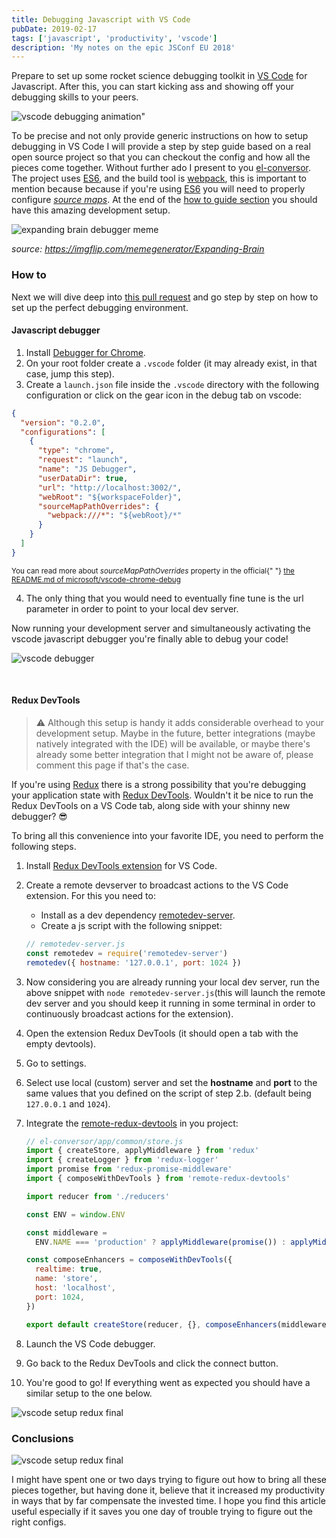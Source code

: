 ```yaml
---
title: Debugging Javascript with VS Code
pubDate: 2019-02-17
tags: ['javascript', 'productivity', 'vscode']
description: 'My notes on the epic JSConf EU 2018'
---
```


Prepare to set up some rocket science debugging toolkit in <a href="https://code.visualstudio.com/" target="_blank" title="visual studio code is a lightweight but powerful source code editor which runs on your desktop">VS Code</a> for Javascript. After this, you can start kicking ass and showing off your debugging skills to your peers.

![vscode debugging animation"](./assets/debugging-javascript-with-vscode/debug-animation-1.gif)

To be precise and not only provide generic instructions on how to setup debugging in VS Code I will provide a step by step guide based on a real open source project so that you can checkout the config and how all the pieces come together. Without further ado I present to you <a href="https://github.com/danielcaldas/el-conversor" target="_blank" title="a number to word list converter as a node backend and react/redux fronted">el-conversor</a>. The project uses <a href="https://www.ecma-international.org/publications/standards/Ecma-262.htm" target="_blank" title="standard ecma-262">ES6</a>, and the build tool is <a href="https://webpack.js.org/" target="_blank" title="bundle your scripts">webpack</a>, this is important to mention because because if you're using <a href="https://www.ecma-international.org/publications/standards/Ecma-262.htm" target="_blank" title="standard ecma-262">ES6</a> you will need to properly configure <a href="https://developer.mozilla.org/en-US/docs/Tools/Debugger/How_to/Use_a_source_map" target="_blank" title="Use a source map - Firefox Developer Tools | MDN">_source maps_</a>. At the end of the [how to guide section](#how-to) you should have this amazing development setup.

![expanding brain debugger meme](./assets/debugging-javascript-with-vscode/expanding-brain.jpg 'expanding brain debugger meme')

<cite>source: https://imgflip.com/memegenerator/Expanding-Brain</cite>

### How to

Next we will dive deep into <a href="https://github.com/danielcaldas/el-conversor/pull/14" target="_blank" title="feature/setup vscode debugging">this pull request</a> and go step by step on how to set up the perfect debugging environment.

#### Javascript debugger

1. Install <a href="https://marketplace.visualstudio.com/items?itemName=msjsdiag.debugger-for-chrome" target="_blank" title="debug your javascript code in the Chrome browser, or any other target that supports the chrome debugger protocol">Debugger for Chrome</a>.
2. On your root folder create a `.vscode` folder (it may already exist, in that case, jump this step).
3. Create a `launch.json` file inside the `.vscode` directory with the following configuration or click on the gear icon in the debug tab on vscode:

```json title=".vscode/launch.json"
{
  "version": "0.2.0",
  "configurations": [
    {
      "type": "chrome",
      "request": "launch",
      "name": "JS Debugger",
      "userDataDir": true,
      "url": "http://localhost:3002/",
      "webRoot": "${workspaceFolder}",
      "sourceMapPathOverrides": {
        "webpack:///*": "${webRoot}/*"
      }
    }
  ]
}
```

<small>
  You can read more about <i>sourceMapPathOverrides</i> property in the official{" "}
  <a
    href="https://github.com/Microsoft/vscode-chrome-debug/blob/master/README.md#sourcemaps"
    target="_blank"
    title="microsoft/vscode-chrome-debug README.md"
  >
    the README.md of microsoft/vscode-chrome-debug
  </a>
</small>

4. The only thing that you would need to eventually fine tune is the url parameter in order to point to your local dev server.

Now running your development server and simultaneously activating the vscode javascript debugger you're finally able to debug your code!

![vscode debugger](./assets/debugging-javascript-with-vscode/vscode-debugger-part-1.png 'vscode debugger javascript')

<Caption />

<br />

#### Redux DevTools

> ⚠️ Although this setup is handy it adds considerable overhead to your development setup. Maybe in the future, better integrations (maybe natively integrated with the IDE) will be available, or maybe there's already some better integration that I might not be aware of, please comment this page if that's the case.

If you're using <a href="https://redux.js.org/" target="_blank" title="a predictable state container for javascript apps">Redux</a> there is a strong possibility that you're debugging your application state with <a href="https://marketplace.visualstudio.com/items?itemName=jingkaizhao.vscode-redux-devtools" target="_blank" title="vscode redux devtools wrapper">Redux DevTools</a>. Wouldn't it be nice to run the Redux DevTools on a VS Code tab, along side with your shinny new debugger? 😎

To bring all this convenience into your favorite IDE, you need to perform the following steps.

1. Install <a href="https://marketplace.visualstudio.com/items?itemName=jingkaizhao.vscode-redux-devtools" target="_blank" title="visual studio code extension to include remotedev-app into editor">Redux DevTools extension</a> for VS Code.
2. Create a remote devserver to broadcast actions to the VS Code extension. For this you need to:
   - Install as a dev dependency <a href="https://www.npmjs.com/package/remotedev-server" target="_blank" title="bridge for communicating with an application remotely via redux devtools extension, remote redux devtools or remotedev">remotedev-server</a>.
   - Create a js script with the following snippet:
   ```javascript
   // remotedev-server.js
   const remotedev = require('remotedev-server')
   remotedev({ hostname: '127.0.0.1', port: 1024 })
   ```
3. Now considering you are already running your local dev server, run the above snippet with `node remotedev-server.js`(this will launch the remote dev server and you should keep it running in some terminal in order to continuously broadcast actions for the extension).
4. Open the extension Redux DevTools (it should open a tab with the empty devtools).
5. Go to settings.
6. Select use local (custom) server and set the **hostname** and **port** to the same values that you defined on the script of step 2.b. (default being `127.0.0.1` and `1024`).
7. Integrate the <a href="https://github.com/zalmoxisus/remote-redux-devtools" target="_blank" title="redux devtools remotely">remote-redux-devtools</a> in you project:

   ```javascript
   // el-conversor/app/common/store.js
   import { createStore, applyMiddleware } from 'redux'
   import { createLogger } from 'redux-logger'
   import promise from 'redux-promise-middleware'
   import { composeWithDevTools } from 'remote-redux-devtools'

   import reducer from './reducers'

   const ENV = window.ENV

   const middleware =
     ENV.NAME === 'production' ? applyMiddleware(promise()) : applyMiddleware(promise(), createLogger())

   const composeEnhancers = composeWithDevTools({
     realtime: true,
     name: 'store',
     host: 'localhost',
     port: 1024,
   })

   export default createStore(reducer, {}, composeEnhancers(middleware))
   ```

8. Launch the VS Code debugger.
9. Go back to the Redux DevTools and click the connect button.
10. You're good to go! If everything went as expected you should have a similar setup to the one below.

![vscode setup redux final](./assets/debugging-javascript-with-vscode/vscode-debugger-part-2.png 'vscode setup redux final')

<Caption />

### Conclusions

![vscode setup redux final](./assets/debugging-javascript-with-vscode/debug-animation-2.gif 'vscode setup redux final')

I might have spent one or two days trying to figure out how to bring all these pieces together, but having done it, believe that it increased my productivity in ways that by far compensate the invested time. I hope you find this article useful especially if it saves you one day of trouble trying to figure out the right configs.
